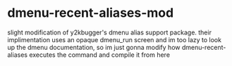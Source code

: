 # dmenu-recent-aliases-mod
slight modification of y2kbugger's dmenu alias support package. their implimentation uses an opaque dmenu_run screen and im too lazy to look up the dmenu documentation, so im just gonna modify how dmenu-recent-aliases executes the command and compile it from here
